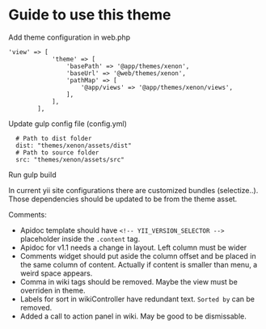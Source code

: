 # Guide to use this theme

Add theme configuration in web.php
```
'view' => [
            'theme' => [
                'basePath' => '@app/themes/xenon',
                'baseUrl' => '@web/themes/xenon',
                'pathMap' => [
                    '@app/views' => '@app/themes/xenon/views',
                ],
            ],
        ],
```

Update gulp config file (config.yml)
```
  # Path to dist folder
  dist: "themes/xenon/assets/dist"
  # Path to source folder
  src: "themes/xenon/assets/src"
```

Run gulp build

In current yii site configurations there are customized bundles (selectize..). Those dependencies should be updated to be from the theme asset.

Comments:

- Apidoc template should have `<!-- YII_VERSION_SELECTOR -->` placeholder inside the `.content` tag.
- Apidoc for v1.1 needs a change in layout. Left column must be wider
- Comments widget should put aside the column offset and be placed in the same column of content. Actually if content is smaller than menu, a weird space appears.
- Comma in wiki tags should be removed. Maybe the view must be overriden in theme.
- Labels for sort in wikiController have redundant text. `Sorted by` can be removed.
- Added a call to action panel in wiki. May be good to be dismissable.